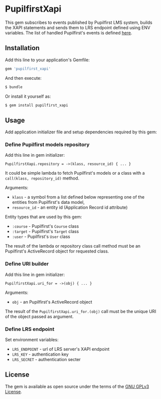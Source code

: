 # PupilfirstXapi

This gem subscribes to events published by Pupilfirst LMS system,
builds the XAPI statements and sends them to LRS endpoint defined
using ENV variables. The list of handled Pupilfirst's events is
defined [here](/lib/pupilfirst_xapi/statements.rb).

## Installation
Add this line to your application's Gemfile:

```ruby
gem 'pupilfirst_xapi'
```

And then execute:
```bash
$ bundle
```

Or install it yourself as:
```bash
$ gem install pupilfirst_xapi
```

## Usage
Add application initializer file and setup dependencies required by this gem:

### Define Pupilfirst models repository
Add this line in gem initializer:
```
PupilfirstXapi.repository = ->(klass, resource_id) { ... }
```

It could be simple lambda to fetch Pupilfirst's models or
a class with a `call(klass, repository_id)` method.

Arguments:

* `klass` - a symbol from a list defined below representing one of the entities
  from Pupilfirst's data model,
* `resource_id` - an entity id (Application Record id attribute)


Entity types that are used by this gem:

* `:course` - Pupilfirst's `Course` class
* `:target` - Pupilfirst's `Target` class
* `:user` - Pupilfirst's `User` class

The result of the lambda or repository class call method must be
an Pupilfirst's ActiveRecord object for requested class.

### Define URI builder
Add this line in gem initializer:
```
PupilfirstXapi.uri_for = ->(obj) { ... }
```

Arguments:

* `obj` - an Pupilfirst's ActiveRecord object

The result of the `PupilfirstXapi.uri_for.(obj)` call must be
the unique URI of the object passed as argument.

### Define LRS endpoint
Set environment variables:

* `LRS_ENDPOINT` - url of LRS server's XAPI endpoint
* `LRS_KEY` - authentication key
* `LRS_SECRET` - authentication secter

## License
The gem is available as open source under the terms of the [GNU GPLv3 License](https://opensource.org/licenses/GPL-3.0).
